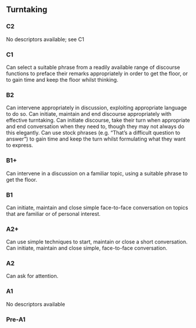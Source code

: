 ## Turntaking
### C2
No descriptors available; see C1
### C1
Can select a suitable phrase from a readily available range of discourse functions to preface their remarks appropriately in order to get the floor, or to gain time and keep the floor whilst thinking.
### B2
Can intervene appropriately in discussion, exploiting appropriate language to do so.
Can initiate, maintain and end discourse appropriately with effective turntaking.
Can initiate discourse, take their turn when appropriate and end conversation when they need to, though they may not always do this elegantly.
Can use stock phrases (e.g. “That’s a difficult question to answer”) to gain time and keep the turn whilst formulating what they want to express.
### B1+
Can intervene in a discussion on a familiar topic, using a suitable phrase to get the floor.
### B1
Can initiate, maintain and close simple face-to-face conversation on topics that are familiar or of personal interest.
### A2+
Can use simple techniques to start, maintain or close a short conversation.
Can initiate, maintain and close simple, face-to-face conversation.
### A2
Can ask for attention.
### A1
No descriptors available
### Pre-A1